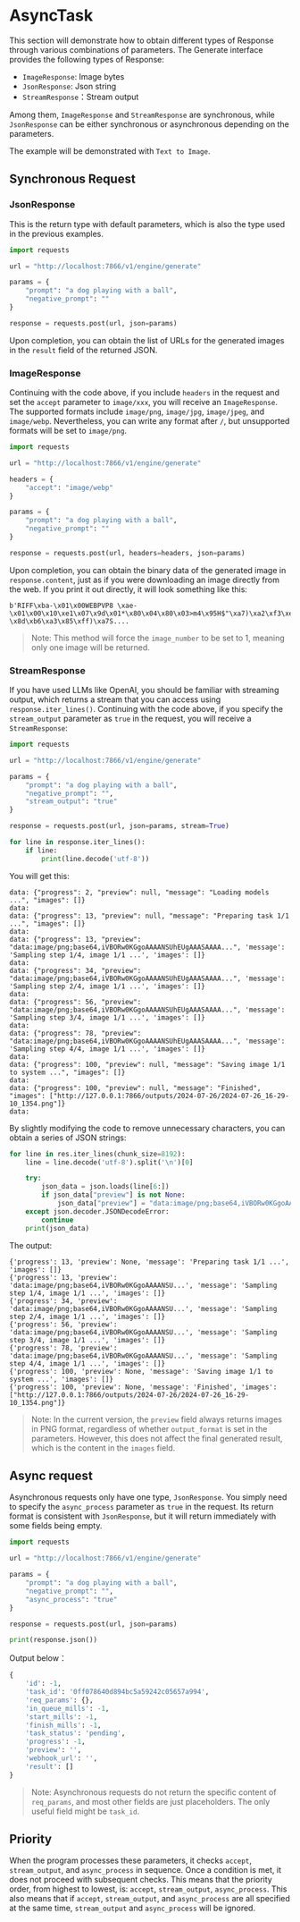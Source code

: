 # AsyncTask

This section will demonstrate how to obtain different types of Response through various combinations of parameters.
The Generate interface provides the following types of Response:

- `ImageResponse`: Image bytes
- `JsonResponse`: Json string
- `StreamResponse`：Stream output

Among them, `ImageResponse` and `StreamResponse` are synchronous, while `JsonResponse` can be either synchronous or asynchronous depending on the parameters.

The example will be demonstrated with `Text to Image`.

## Synchronous Request
### JsonResponse

This is the return type with default parameters, which is also the type used in the previous examples.

```python
import requests

url = "http://localhost:7866/v1/engine/generate"

params = {
    "prompt": "a dog playing with a ball",
    "negative_prompt": ""
}

response = requests.post(url, json=params)
```

Upon completion, you can obtain the list of URLs for the generated images in the `result` field of the returned JSON.

### ImageResponse

Continuing with the code above, if you include `headers` in the request and set the `accept` parameter to `image/xxx`, 
you will receive an `ImageResponse`. The supported formats include `image/png`, `image/jpg`, `image/jpeg`, and `image/webp`. 
Nevertheless, you can write any format after `/`, but unsupported formats will be set to `image/png`.

```python
import requests

url = "http://localhost:7866/v1/engine/generate"

headers = {
    "accept": "image/webp"
}

params = {
    "prompt": "a dog playing with a ball",
    "negative_prompt": ""
}

response = requests.post(url, headers=headers, json=params)
```

Upon completion, you can obtain the binary data of the generated image in `response.content`, just as if you were downloading an image directly from the web.
If you print it out directly, it will look something like this:

```text
b'RIFF\xba-\x01\x00WEBPVP8 \xae-\x01\x00\x10\xe1\x07\x9d\x01*\x80\x04\x80\x03>m4\x95H$"\xa7)\xa2\xf3\xeb\xa10\r\x89gn-\x8d\xb6\xa3\x85\xff)\xa7S....
```

> Note: This method will force the `image_number` to be set to 1, meaning only one image will be returned.

### StreamResponse

If you have used LLMs like OpenAI, you should be familiar with streaming output, which returns a stream that you can access using `response.iter_lines()`.
Continuing with the code above, if you specify the `stream_output` parameter as `true` in the request, you will receive a `StreamResponse`:

```python
import requests

url = "http://localhost:7866/v1/engine/generate"

params = {
    "prompt": "a dog playing with a ball",
    "negative_prompt": "",
    "stream_output": "true"
}

response = requests.post(url, json=params, stream=True)

for line in response.iter_lines():
    if line:
        print(line.decode('utf-8'))
```

You will get this:

```text
data: {"progress": 2, "preview": null, "message": "Loading models ...", "images": []}
data:
data: {"progress": 13, "preview": null, "message": "Preparing task 1/1 ...", "images": []}
data:
data: {"progress": 13, "preview": "data:image/png;base64,iVBORw0KGgoAAAANSUhEUgAAASAAAA...", 'message': 'Sampling step 1/4, image 1/1 ...', 'images': []}
data:
data: {"progress": 34, "preview": "data:image/png;base64,iVBORw0KGgoAAAANSUhEUgAAASAAAA...", 'message': 'Sampling step 2/4, image 1/1 ...', 'images': []}
data:
data: {"progress": 56, "preview": "data:image/png;base64,iVBORw0KGgoAAAANSUhEUgAAASAAAA...", 'message': 'Sampling step 3/4, image 1/1 ...', 'images': []}
data:
data: {"progress": 78, "preview": "data:image/png;base64,iVBORw0KGgoAAAANSUhEUgAAASAAAA...", 'message': 'Sampling step 4/4, image 1/1 ...', 'images': []}
data:
data: {"progress": 100, "preview": null, "message": "Saving image 1/1 to system ...", "images": []}
data:
data: {"progress": 100, "preview": null, "message": "Finished", "images": ["http://127.0.0.1:7866/outputs/2024-07-26/2024-07-26_16-29-10_1354.png"]}
data:
```

By slightly modifying the code to remove unnecessary characters, you can obtain a series of JSON strings:

```python
for line in res.iter_lines(chunk_size=8192):
    line = line.decode('utf-8').split('\n')[0]

    try:
        json_data = json.loads(line[6:])
        if json_data["preview"] is not None:
            json_data["preview"] = "data:image/png;base64,iVBORw0KGgoAAAANSU..."
    except json.decoder.JSONDecodeError:
        continue
    print(json_data)
```

The output:
```text
{'progress': 13, 'preview': None, 'message': 'Preparing task 1/1 ...', 'images': []}
{'progress': 13, 'preview': 'data:image/png;base64,iVBORw0KGgoAAAANSU...', 'message': 'Sampling step 1/4, image 1/1 ...', 'images': []}
{'progress': 34, 'preview': 'data:image/png;base64,iVBORw0KGgoAAAANSU...', 'message': 'Sampling step 2/4, image 1/1 ...', 'images': []}
{'progress': 56, 'preview': 'data:image/png;base64,iVBORw0KGgoAAAANSU...', 'message': 'Sampling step 3/4, image 1/1 ...', 'images': []}
{'progress': 78, 'preview': 'data:image/png;base64,iVBORw0KGgoAAAANSU...', 'message': 'Sampling step 4/4, image 1/1 ...', 'images': []}
{'progress': 100, 'preview': None, 'message': 'Saving image 1/1 to system ...', 'images': []}
{'progress': 100, 'preview': None, 'message': 'Finished', 'images': ["http://127.0.0.1:7866/outputs/2024-07-26/2024-07-26_16-29-10_1354.png"]}
```

> Note: In the current version, the `preview` field always returns images in PNG format, regardless of whether `output_format` is set in the parameters.
> However, this does not affect the final generated result, which is the content in the `images` field.

## Async request

Asynchronous requests only have one type, `JsonResponse`. You simply need to specify the `async_process` parameter as `true` in the request. 
Its return format is consistent with `JsonResponse`, but it will return immediately with some fields being empty.

```python
import requests

url = "http://localhost:7866/v1/engine/generate"

params = {
    "prompt": "a dog playing with a ball",
    "negative_prompt": "",
    "async_process": "true"
}

response = requests.post(url, json=params)

print(response.json())
```

Output below：

```python
{
    'id': -1,
    'task_id': '0ff078640d894bc5a59242c05657a994',
    'req_params': {},
    'in_queue_mills': -1,
    'start_mills': -1,
    'finish_mills': -1,
    'task_status': 'pending',
    'progress': -1,
    'preview': '',
    'webhook_url': '',
    'result': []
}
```

> Note: Asynchronous requests do not return the specific content of `req_params`, and most other fields are just placeholders. The only useful field might be `task_id`.

## Priority

When the program processes these parameters, it checks `accept`, `stream_output`, and `async_process` in sequence. Once a condition is met, it does not proceed with subsequent checks.
This means that the priority order, from highest to lowest, is: `accept`, `stream_output`, `async_process`. This also means that if `accept`, `stream_output`, and `async_process`
are all specified at the same time, `stream_output` and `async_process` will be ignored.
